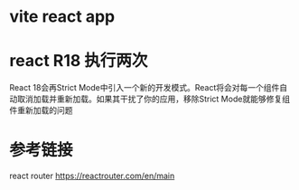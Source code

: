 # vite react app

# react R18 执行两次
React 18会再Strict Mode中引入一个新的开发模式。React将会对每一个组件自动取消加载并重新加载。如果其干扰了你的应用，移除Strict Mode就能够修复组件重新加载的问题
# 参考链接
react router https://reactrouter.com/en/main